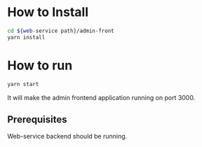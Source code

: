 # How to Install

```sh
cd ${web-service path}/admin-front
yarn install
```

# How to run

```sh
yarn start
```

It will make the admin frontend application running on port 3000.

## Prerequisites

Web-service backend should be running.
